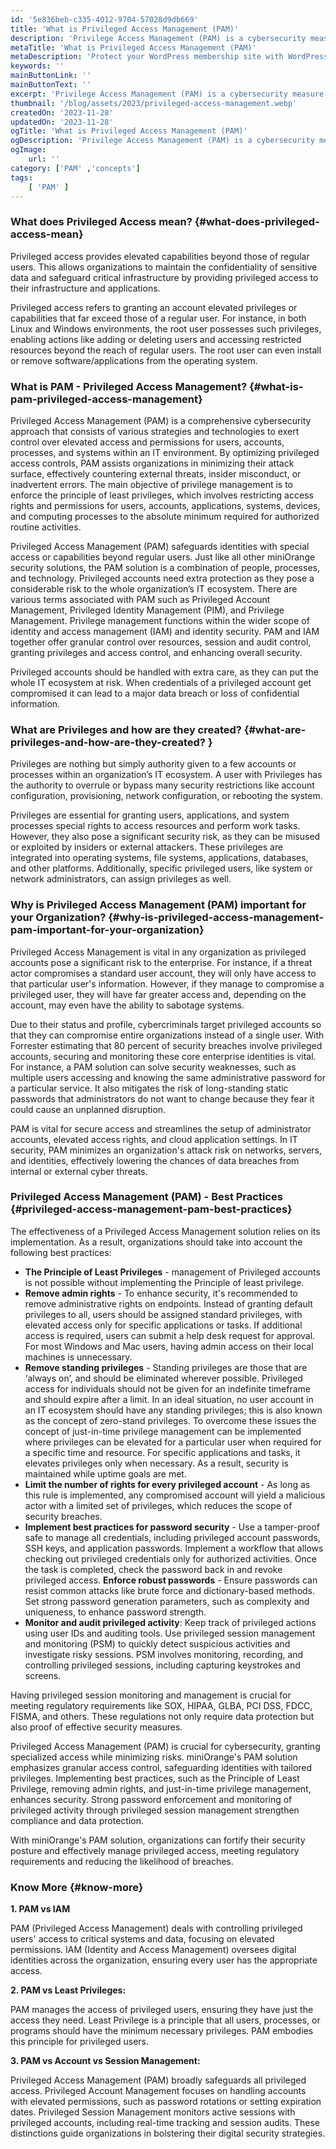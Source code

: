 ```yaml
---
id: '5e836beb-c335-4012-9704-57028d9db669'
title: 'What is Privileged Access Management (PAM)'
description: 'Privilege Access Management (PAM) is a cybersecurity measure designed to regulate, protect, & review privileged accounts within an IT infrastructure.'
metaTitle: 'What is Privileged Access Management (PAM)'
metaDescription: 'Protect your WordPress membership site with WordPress Two-factor Authentication plugin. Choose 2FA for membership today!'
keywords: ''
mainButtonLink: ''
mainButtonText: ''
excerpt: 'Privilege Access Management (PAM) is a cybersecurity measure designed to regulate, protect, & review privileged accounts within an IT infrastructure.'
thumbnail: '/blog/assets/2023/privileged-access-management.webp'
createdOn: '2023-11-28'
updatedOn: '2023-11-28'
ogTitle: 'What is Privileged Access Management (PAM)'
ogDescription: 'Privilege Access Management (PAM) is a cybersecurity measure designed to regulate, protect, & review privileged accounts within an IT infrastructure.'
ogImage:
    url: ''
category: ['PAM' ,'concepts']
tags:
    [ 'PAM' ]
---
```


### What does Privileged Access mean? {#what-does-privileged-access-mean} 

Privileged access provides elevated capabilities beyond those of regular users. This allows organizations to maintain the confidentiality of sensitive data and safeguard critical infrastructure by providing privileged access to their infrastructure and applications.
 
Privileged access refers to granting an account elevated privileges or capabilities that far exceed those of a regular user. For instance, in both Linux and Windows environments, the root user possesses such privileges, enabling actions like adding or deleting users and accessing restricted resources beyond the reach of regular users. The root user can even install or remove software/applications from the operating system.



### What is PAM - Privileged Access Management? {#what-is-pam-privileged-access-management} 

Privileged Access Management (PAM) is a comprehensive cybersecurity approach that consists of various strategies and technologies to exert control over elevated access and permissions for users, accounts, processes, and systems within an IT environment. By optimizing privileged access controls, PAM assists organizations in minimizing their attack surface, effectively countering external threats, insider misconduct, or inadvertent errors. The main objective of privilege management is to enforce the principle of least privileges, which involves restricting access rights and permissions for users, accounts, applications, systems, devices, and computing processes to the absolute minimum required for authorized routine activities.

Privileged Access Management (PAM) safeguards identities with special access or capabilities beyond regular users. Just like all other miniOrange security solutions, the PAM solution is a combination of people, processes, and technology. Privileged accounts need extra protection as they pose a considerable risk to the whole organization’s IT ecosystem. There are various terms associated with PAM such as Privileged Account Management, Privileged Identity Management (PIM), and Privilege Management.  Privilege management functions within the wider scope of identity and access management (IAM) and identity security. PAM and IAM together offer granular control over resources, session and audit control,  granting privileges and access control, and enhancing overall security. 

Privileged accounts should be handled with extra care, as they can put the whole IT ecosystem at risk. 
When credentials of a privileged account get compromised it can lead to a major data breach or loss of confidential information. 


### What are Privileges and how are they created? {#what-are-privileges-and-how-are-they-created? } 

Privileges are nothing but simply authority given to a few accounts or processes within an organization’s IT ecosystem. A user with Privileges has the authority to overrule or bypass many security restrictions like account configuration, provisioning, network configuration, or rebooting the system. 

Privileges are essential for granting users, applications, and system processes special rights to access resources and perform work tasks. However, they also pose a significant security risk, as they can be misused or exploited by insiders or external attackers. These privileges are integrated into operating systems, file systems, applications, databases, and other platforms. Additionally, specific privileged users, like system or network administrators, can assign privileges as well.


### Why is Privileged Access Management (PAM) important for your Organization? {#why-is-privileged-access-management-pam-important-for-your-organization} 

Privileged Access Management is vital in any organization as privileged accounts pose a significant risk to the enterprise. For instance, if a threat actor compromises a standard user account, they will only have access to that particular user's information. However, if they manage to compromise a privileged user, they will have far greater access and, depending on the account, may even have the ability to sabotage systems.

Due to their status and profile, cybercriminals target privileged accounts so that they can compromise entire organizations instead of a single user. With Forrester estimating that 80 percent of security breaches involve privileged accounts, securing and monitoring these core enterprise identities is vital. For instance, a PAM solution can solve security weaknesses, such as multiple users accessing and knowing the same administrative password for a particular service. It also mitigates the risk of long-standing static passwords that administrators do not want to change because they fear it could cause an unplanned disruption.

PAM is vital for secure access and streamlines the setup of administrator accounts, elevated access rights, and cloud application settings. In IT security, PAM minimizes an organization's attack risk on networks, servers, and identities, effectively lowering the chances of data breaches from internal or external cyber threats.


### Privileged Access Management (PAM) - Best Practices  {#privileged-access-management-pam-best-practices} 

The effectiveness of a Privileged Access Management solution relies on its implementation. As a result, organizations should take into account the following best practices:

- **The Principle of Least Privileges** - management of Privileged accounts is not possible without implementing the Principle of least privilege. 
- **Remove admin rights** -  To enhance security, it's recommended to remove administrative rights on endpoints. Instead of granting default privileges to all, users should be assigned standard privileges, with elevated access only for specific applications or tasks. If additional access is required, users can submit a help desk request for approval. For most Windows and Mac users, having admin access on their local machines is unnecessary. 
- **Remove standing privileges** - Standing privileges are those that are ‘always on’, and should be eliminated wherever possible.  Privileged access for individuals should not be given for an indefinite timeframe and should expire after a limit. In an ideal situation, no user account in an IT ecosystem should have any standing privileges; this is also known as the concept of zero-stand privileges. To overcome these issues the concept of just-in-time privilege management can be implemented where privileges can be elevated for a particular user when required for a specific time and resource. For specific applications and tasks, it elevates privileges only when necessary. As a result, security is maintained while uptime goals are met.
- **Limit the number of rights for every privileged account** - As long as this rule is implemented, any compromised account will yield a malicious actor with a limited set of privileges, which reduces the scope of security breaches.
- **Implement best practices for password security** - 
Use a tamper-proof safe to manage all credentials, including privileged account passwords, SSH keys, and application passwords. Implement a workflow that allows checking out privileged credentials only for authorized activities. Once the task is completed, check the password back in and revoke privileged access.
**Enforce robust passwords** - Ensure passwords can resist common attacks like brute force and dictionary-based methods. Set strong password generation parameters, such as complexity and uniqueness, to enhance password strength.
- **Monitor and audit privileged activity**: Keep track of privileged actions using user IDs and auditing tools. Use privileged session management and monitoring (PSM) to quickly detect suspicious activities and investigate risky sessions. PSM involves monitoring, recording, and controlling privileged sessions, including capturing keystrokes and screens.

Having privileged session monitoring and management is crucial for meeting regulatory requirements like SOX, HIPAA, GLBA, PCI DSS, FDCC, FISMA, and others. These regulations not only require data protection but also proof of effective security measures.

Privileged Access Management (PAM) is crucial for cybersecurity, granting specialized access while minimizing risks. miniOrange's PAM solution emphasizes granular access control, safeguarding identities with tailored privileges. Implementing best practices, such as the Principle of Least Privilege, removing admin rights, and just-in-time privilege management, enhances security. Strong password enforcement and monitoring of privileged activity through privileged session management strengthen compliance and data protection. 

With miniOrange's PAM solution, organizations can fortify their security posture and effectively manage privileged access, meeting regulatory requirements and reducing the likelihood of breaches.


### Know More {#know-more}

**1. PAM vs IAM**

PAM (Privileged Access Management) deals with controlling privileged users' access to critical systems and data, focusing on elevated permissions.
IAM (Identity and Access Management) oversees digital identities across the organization, ensuring every user has the appropriate access.

**2. PAM vs Least Privileges:**

PAM manages the access of privileged users, ensuring they have just the access they need.
Least Privilege is a principle that all users, processes, or programs should have the minimum necessary privileges. PAM embodies this principle for privileged users.

**3. PAM vs Account vs Session Management:**

Privileged Access Management (PAM) broadly safeguards all privileged access.
Privileged Account Management focuses on handling accounts with elevated permissions, such as password rotations or setting expiration dates.
Privileged Session Management monitors active sessions with privileged accounts, including real-time tracking and session audits.
These distinctions guide organizations in bolstering their digital security strategies.




